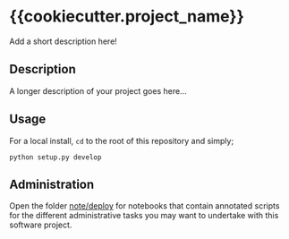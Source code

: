 # {{cookiecutter.project_name}}

Add a short description here!

## Description

A longer description of your project goes here...

## Usage

For a local install, `cd` to the root of this repository and simply; 

```
python setup.py develop
```


## Administration

Open the folder [note/deploy](./note/deploy) for notebooks that contain annotated scripts for the different administrative tasks you may want to undertake with this software project.
